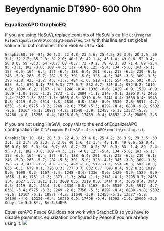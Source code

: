 # Beyerdynamic DT990- 600 Ohm
### EqualizerAPO GraphicEQ
If you are using [HeSuVi](https://sourceforge.net/projects/hesuvi/), replace contents of HeSuVi's eq file `C:\Program Files\EqualizerAPO\config\HeSuVi\eq.txt` with this line and set global volume for both channels from HeSuVi UI to **-53**.
```
GraphicEQ: 10 -84; 20 5.3; 22 4.8; 23 4.6; 25 4.2; 26 3.9; 28 3.5; 30 3.1; 32 2.7; 35 2.3; 37 2.0; 40 1.6; 42 1.4; 45 1.0; 49 0.6; 52 0.4; 56 0.0; 59 -0.3; 64 -0.7; 68 -0.7; 73 -0.2; 78 -0.3; 83 -1.4; 89 -2.4; 95 -3.1; 102 -3.8; 109 -4.3; 117 -4.8; 125 -5.4; 134 -5.8; 143 -6.1; 153 -6.5; 164 -6.4; 175 -6.4; 188 -6.4; 201 -6.5; 215 -6.3; 230 -6.1; 246 -5.9; 263 -5.7; 282 -5.3; 301 -5.0; 323 -4.5; 345 -3.8; 369 -3.3; 395 -2.8; 423 -2.2; 452 -1.7; 484 -1.6; 518 -1.3; 554 -0.6; 593 -0.3; 635 -0.1; 679 0.1; 726 0.3; 777 0.7; 832 0.7; 890 0.4; 952 0.2; 1019 0.0; 1090 -0.2; 1167 -0.4; 1248 -0.4; 1336 -0.6; 1429 -0.9; 1529 -0.9; 1636 -1.0; 1751 -1.2; 1873 -1.3; 2004 -1.1; 2145 -0.1; 2295 0.7; 2455 1.4; 2627 1.3; 2811 1.0; 3008 0.5; 3219 0.0; 3444 0.4; 3685 0.4; 3943 0.3; 4219 -0.2; 4514 -0.8; 4830 -0.8; 5168 -0.9; 5530 -2.8; 5917 -4.7; 6331 -5.4; 6775 -3.2; 7249 -2.8; 7756 -5.3; 8299 -8.4; 8880 -9.8; 9502 -8.6; 10167 -6.1; 10879 -4.2; 11640 -3.9; 12455 -5.1; 13327 -5.8; 14260 -4.0; 15258 -0.4; 16326 0.0; 17469 -0.4; 18692 -2.8; 20000 -2.8
```
If you are not using HeSuVi, copy this to the end of EqualizerAPO configuration file `C:\Program Files\EqualizerAPO\config\config.txt`.
```
GraphicEQ: 10 -84; 20 5.3; 22 4.8; 23 4.6; 25 4.2; 26 3.9; 28 3.5; 30 3.1; 32 2.7; 35 2.3; 37 2.0; 40 1.6; 42 1.4; 45 1.0; 49 0.6; 52 0.4; 56 0.0; 59 -0.3; 64 -0.7; 68 -0.7; 73 -0.2; 78 -0.3; 83 -1.4; 89 -2.4; 95 -3.1; 102 -3.8; 109 -4.3; 117 -4.8; 125 -5.4; 134 -5.8; 143 -6.1; 153 -6.5; 164 -6.4; 175 -6.4; 188 -6.4; 201 -6.5; 215 -6.3; 230 -6.1; 246 -5.9; 263 -5.7; 282 -5.3; 301 -5.0; 323 -4.5; 345 -3.8; 369 -3.3; 395 -2.8; 423 -2.2; 452 -1.7; 484 -1.6; 518 -1.3; 554 -0.6; 593 -0.3; 635 -0.1; 679 0.1; 726 0.3; 777 0.7; 832 0.7; 890 0.4; 952 0.2; 1019 0.0; 1090 -0.2; 1167 -0.4; 1248 -0.4; 1336 -0.6; 1429 -0.9; 1529 -0.9; 1636 -1.0; 1751 -1.2; 1873 -1.3; 2004 -1.1; 2145 -0.1; 2295 0.7; 2455 1.4; 2627 1.3; 2811 1.0; 3008 0.5; 3219 0.0; 3444 0.4; 3685 0.4; 3943 0.3; 4219 -0.2; 4514 -0.8; 4830 -0.8; 5168 -0.9; 5530 -2.8; 5917 -4.7; 6331 -5.4; 6775 -3.2; 7249 -2.8; 7756 -5.3; 8299 -8.4; 8880 -9.8; 9502 -8.6; 10167 -6.1; 10879 -4.2; 11640 -3.9; 12455 -5.1; 13327 -5.8; 14260 -4.0; 15258 -0.4; 16326 0.0; 17469 -0.4; 18692 -2.8; 20000 -2.8
Copy: L=-5.3dB*l, R=-5.3dB*R
```
EqualizerAPO Peace GUI does not work with GraphicEQ so you have to disable parametric equalization configured by Peace if you are already using it.
![](https://raw.githubusercontent.com/jaakkopasanen/AutoEq/master/results/SBAF-Serious/headphoncecom/onear/Beyerdynamic%20DT990-%20600%20Ohm/Beyerdynamic%20DT990-%20600%20Ohm.png)
